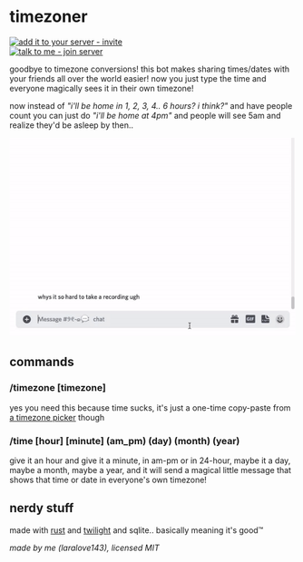 # timezoner

[![add it to your server - invite](https://img.shields.io/badge/add_it_to_your_server-invite-5865F2?style=for-the-badge&logo=discord&logoColor=white)](https://discord.com/api/oauth2/authorize?client_id=909820903574106203&permissions=0&scope=bot%20applications.commands)  
[![talk to me - join server](https://img.shields.io/badge/talk_to_me-join-5865F2?style=for-the-badge&logo=discord&logoColor=white)](https://discord.gg/RQhskPjrGv)

goodbye to timezone conversions! this bot makes sharing times/dates with your friends all over the world easier! now you just type the time and everyone magically sees it in their own timezone!

now instead of *"i'll be home in 1, 2, 3, 4.. 6 hours? i think?"* and have people count you can just do *"i'll be home at 4pm"* and people will see 5am and realize they'd be asleep by then..

![desktop example](desktop-example.gif)

## commands
### /timezone [timezone]
yes you need this because time sucks, it's just a one-time copy-paste from [a timezone picker](https://kevinnovak.github.io/Time-Zone-Picker) though
### /time [hour] [minute] (am_pm) (day) (month) (year)
give it an hour and give it a minute, in am-pm or in 24-hour, maybe it a day, maybe a month, maybe a year, and it will send a magical little message that shows that time or date in everyone's own timezone!

## nerdy stuff
made with [rust](https://www.rust-lang.org) and [twilight](https://github.com/twilight-rs/twilight) and sqlite.. basically meaning it's good™

*made by me (laralove143), licensed MIT*
